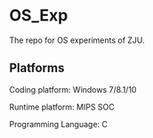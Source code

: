 # OS_Exp
The repo for OS experiments of ZJU.


## Platforms
Coding platform: Windows 7/8.1/10

Runtime platform: MIPS SOC

Programming Language: C
 
